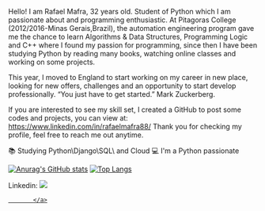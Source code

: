 Hello! I am Rafael Mafra, 32 years old.
Student of Python which I am passionate about and programming enthusiastic. At Pitagoras College (2012/2016-Minas Gerais,Brazil), the automation engineering program gave me the chance to learn Algorithms & Data Structures, Programming Logic and C++ where I found my passion for programming, since then I have been studying Python by reading many books, watching online classes and working on some projects.

This year, I moved to England to start working on my career in new place, looking for new offers, challenges and an opportunity to start develop professionally.
“You just have to get started.” Mark Zuckerberg.

If you are interested to see my skill set, I created a GitHub to post some codes and projects, you can view at: https://www.linkedin.com/in/rafaelmafra88/
Thank you for checking my profile, feel free to reach me out anytime. 


📚 Studying Python\Django\SQL\ and Cloud 
💻 I'm a Python passionate


[![Anurag's GitHub stats](https://github-readme-stats.vercel.app/api?username=rafaelmaframg&count_private=true&show_icons=true&theme=cobalt)](https://github.com/anuraghazra/github-readme-stats)
[![Top Langs](https://github-readme-stats.vercel.app/api/top-langs/?username=rafaelmaframg&layout=compact&theme=cobalt)](https://github.com/anuraghazra/github-readme-stats)

Linkedin:
<a href='https://www.linkedin.com/in/rafaelmafra88/'>
            <img src="https://cdn.jsdelivr.net/gh/devicons/devicon/icons/linkedin/linkedin-original.svg" />
          
           </a>
